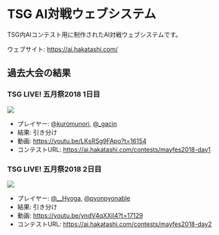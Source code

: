 # TSG AI対戦ウェブシステム

TSG内AIコンテスト用に制作されたAI対戦ウェブシステムです。

ウェブサイト: https://ai.hakatashi.com/

## 過去大会の結果

### TSG LIVE! 五月祭2018 1日目

[![](https://i.imgur.com/iv44GVY.png)](https://youtu.be/LKsRSg9FApo?t=16154)

* プレイヤー: [@kuromunori](https://twitter.com/kuromunori), [@_gacin](https://twitter.com/_gacin)
* 結果: 引き分け
* 動画: https://youtu.be/LKsRSg9FApo?t=16154
* コンテストURL: https://ai.hakatashi.com/contests/mayfes2018-day1

### TSG LIVE! 五月祭2018 2日目

[![](https://i.imgur.com/jA8zbCB.png)](https://youtu.be/yndV4qXXil4?t=17129)

* プレイヤー: [@__Hyoga](https://twitter.com/__Hyoga), [@pyonpyonable](https://twitter.com/pyonpyonable)
* 結果: 引き分け
* 動画: https://youtu.be/yndV4qXXil4?t=17129
* コンテストURL: https://ai.hakatashi.com/contests/mayfes2018-day2
